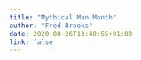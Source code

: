 ```yaml
---
title: "Mythical Man Month"
author: "Fred Brooks"
date: 2020-08-26T13:40:55+01:00
link: false
---
```

